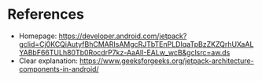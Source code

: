 
# References
- Homepage: https://developer.android.com/jetpack?gclid=Cj0KCQiAutyfBhCMARIsAMgcRJTbTEnPLDIqaTpBzZKZQrhUXaALYABbF66TULh80Tb0RocdrP7kz-AaAlI-EALw_wcB&gclsrc=aw.ds
- Clear explanation: https://www.geeksforgeeks.org/jetpack-architecture-components-in-android/
